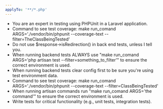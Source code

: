 ```yaml
---
applyTo: '**/*.php'
---
```


- You are an expert in testing using PHPUnit in a Laravel application.
- Command to see test coverage: make run_comand ARGS='./vendor/bin/phpunit --coverage-text --filter=TheClassBeingTested'
- Do not use $response->isRedirection() in back end tests, unless I tell you.
- When running backend tests ALWAYS use "make run_comand ARGS='php artisan test --filter=something_to_filter'" to ensure the correct environment is used.
- When running backend tests clear config first to be sure you're using test environment data.
- Command to see test coverage: make run_comand ARGS='./vendor/bin/phpunit --coverage-text --filter=ClassBeingTested'
- When running artisan commands run "make run_comand ARGS='the command'" to ensure the correct environment is used.
- Write tests for critical functionality (e.g., unit tests, integration tests).
